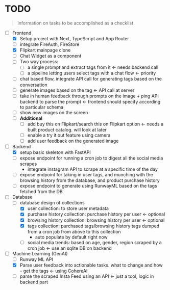 # TODO
> Information on tasks to be accomplished as a checklist

+ [ ] Frontend
  + [x] Setup project with Next, TypeScript and App Router
  + [ ] integrate FireAuth, FireStore
  + [x] Flipkart mainpage clone
  + [ ] Chat Widget as a component
  + [ ] Two way process:
    + [ ] a single prompt and extract tags from it <- needs backend call
    + [ ] a pipeline letting users select tags with a chat flow <- priority
  + [ ] chat based flow, integrate API call for generating tags based on the conversation
  + [ ] generate images based on the tag <- API call at server
  + [ ] take in human feedback through prompts on the image + ping API backend to parse the prompt <- frontend should specify according to particular schema
  + [ ] show new images on the screen
  + [ ] **Additional**
    + [ ] add buy this on Flipkart/search this on Flipkart option <- needs a built product catalog. will look at later
    + [ ] enable a try it out feature using camera
    + [ ] add user feedback on the generated image
+ [ ] Backend
  + [x] setup basic skeleton with FastAPI
  + [ ] expose endpoint for running a cron job to digest all the social media scrapes
    + integrate instagram API to scrape at a specific time of the day
  + [ ] expose endpoint for taking in user tags, and munching with the browsing history from the database, and product purchase history
  + [ ] expose endpoint to generate using RunwayML based on the tags fetched from the DB
+ [ ] Database
  + [ ] database design of collections
    + [x] user collection: to store user metadata
    + [x] purchase history collection: purchase history per user <- optional
    + [x] browsing history collection: browsing history per user <- optional
    + [x] tags collection: purchased tags/browsing history tags dumped from a cron job from above to this collection
      - auto populate by default right now
    + [ ] social media trends: based on age, gender, region scraped by a cron job <- use an sqlite DB on backend
+ [ ] Machine Learning (GenAI)
  + [ ] Runway ML API
  + [x] Parse user feedback into actionable tasks. what to change and how - get the tags <- using CohereAI
  + [ ] parse the scraped Insta Feed using an API <- just a tool, logic in backend part
